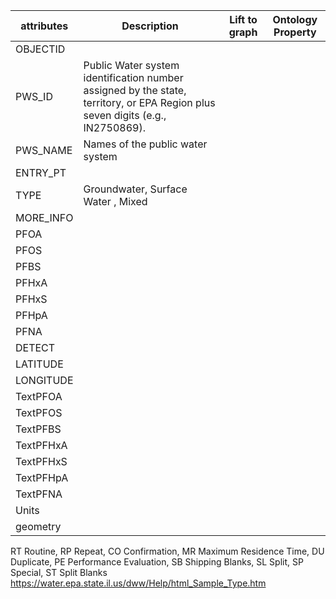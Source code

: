 


| attributes | Description                                                                                                                    | Lift to graph | Ontology Property |
|------------|--------------------------------------------------------------------------------------------------------------------------------|---------------|-------------------|   
| OBJECTID   |                                                                                                                                |               |                   |
| PWS_ID     | Public Water system identification number assigned by the state, territory, or EPA Region plus seven digits (e.g., IN2750869). |               |                   |
| PWS_NAME   | Names of the public water system                                                                                               |               |                   |
| ENTRY_PT   |                                                                                                                                |               |                   |
| TYPE       | Groundwater,  Surface Water , Mixed                                                                                            |               |                   |
| MORE_INFO  |                                                                                                                                |               |                   |
| PFOA       |                                                                                                                                |               |                   |
| PFOS       |                                                                                                                                |               |                   |
| PFBS       |                                                                                                                                |               |                   |
| PFHxA      |                                                                                                                                |               |                   |
| PFHxS      |                                                                                                                                |               |                   |
| PFHpA      |                                                                                                                                |               |                   |
| PFNA       |                                                                                                                                |               |                   |
| DETECT     |                                                                                                                                |               |                   |
| LATITUDE   |                                                                                                                                |               |                   |
| LONGITUDE  |                                                                                                                                |               |                   |
| TextPFOA   |                                                                                                                                |               |                   |
| TextPFOS   |                                                                                                                                |               |                   |
| TextPFBS   |                                                                                                                                |               |                   |
| TextPFHxA  |                                                                                                                                |               |                   |
| TextPFHxS  |                                                                                                                                |               |                   |
| TextPFHpA  |                                                                                                                                |               |                   |
| TextPFNA   |                                                                                                                                |               |                   |
| Units      |                                                                                                                                |               |                   |
| geometry   |                                                                                                                                |               |                   |

RT Routine, RP Repeat, CO Confirmation, MR Maximum Residence Time, DU Duplicate, PE Performance Evaluation, SB Shipping Blanks, SL Split, SP Special, ST Split Blanks https://water.epa.state.il.us/dww/Help/html_Sample_Type.htm

